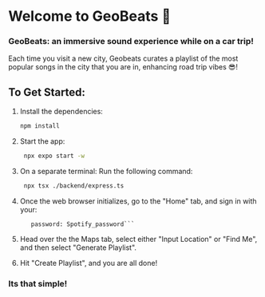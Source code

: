 # Welcome to GeoBeats 👋

### GeoBeats: an immersive sound experience while on a car trip!

Each time you visit a new city, Geobeats curates a playlist of the most popular songs in the city that you are in, enhancing road trip vibes 😎!

## To Get Started:

1. Install the dependencies:

   ```bash
   npm install
   ```

2. Start the app:

   ```bash
    npx expo start -w
   ```

3. On a separate terminal: Run the following command:
   ```bash
    npx tsx ./backend/express.ts
   ```

4. Once the web browser initializes, go to the "Home" tab, and sign in with your:
   ```username: Spotify_username
      password: Spotify_password```

5. Head over the the Maps tab, select either "Input Location" or "Find Me", and then select "Generate Playlist".

6. Hit "Create Playlist", and you are all done!


### Its that simple! 

